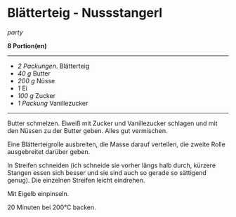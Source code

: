 # Blätterteig - Nussstangerl

*party*

**8 Portion(en)**

---

- *2 Packungen*. Blätterteig
- *40 g* Butter
- *200 g* Nüsse
- *1*  Ei
- *100 g* Zucker
- *1 Packung* Vanillezucker

---

Butter schmelzen. Eiweiß mit Zucker und Vanillezucker schlagen und mit den Nüssen zu der Butter geben. Alles gut
vermischen.

Eine Blätterteigrolle ausbreiten, die Masse darauf verteilen, die zweite Rolle ausgebreitet darüber geben.

In Streifen schneiden (ich schneide sie vorher längs halb durch, kürzere Stangen essen sich besser und sie sind auch so
gerade so sättigend genug). Die einzelnen Streifen leicht eindrehen.

Mit Eigelb einpinseln.

20 Minuten bei 200°C backen.
